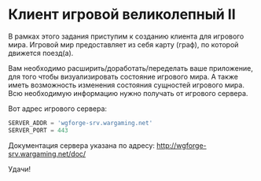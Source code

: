 # Клиент игровой великолепный II

В рамках этого задания приступим к созданию клиента для игрового мира.
Игровой мир предоставляет из себя карту (граф), по которой движется поезд(а).

Вам необходимо расширить/доработать/переделать ваше приложение, для того чтобы визуализировать состояние игрового мира. А также иметь возможность изменения состояния сущностей игрового мира. Всю необходимую информацию нужно получать от игрового сервера.

Вот адрес игрового сервера:
```py
SERVER_ADDR = 'wgforge-srv.wargaming.net'
SERVER_PORT = 443
```

Документация сервера указана по адресу:
http://wgforge-srv.wargaming.net/doc/

Удачи!